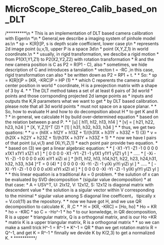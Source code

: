 # MicroScope_Stereo_Calib_based_on_DLT
 /*********\n
 	* This is an implementation of DLT based camera calibration with Eigen\n
 	*\n
 	* General,we describe a imaging system of pinhole model as:\n
 	* sp = K[R|t]P, s is depth scale coefficient, lower case p\n
 	* represents 2d image point (u,v,1), upper P is a space 3d\n
 	* point (X,Y,Z,1)  in world coordinate.\n
 	*
 	* usually, in rigid transformation, we descibe a rigid motion
 	* from P1(X1,Y1,Z1) to P2(X2,Y2,Z2) with rotation transformation
 	* R and the new camera position is C as P2 = R(P1 - C), also
 	* sometimes, we hide description of C and introduces a tanslation
 	* vecton t = -RC ,in this case, rigid transformation can also
 	* be written down as P2 = RP1 + t.
 	*
 	* So:
 	*     sp = K[R|t]P = [KR, -KRC]P = HP  (1)
 	*
 	* which C reperents the camera optical center position in world
 	* coordinate, H is a preojection matrix with a shape of 3 by 4.
 	*
 	* The DLT method takes a set of at least 6 pairs of 3d world
 	* points and those corrsponding projected 2d iamge points as
 	* inputs and outputs the K,R parameters what we want to get
 	* by DLT based calibration. please note that all 3d world points
 	* must not space on a space planar.
 	*
 	* So, how to evaluate H and how to do decompsition about H
 	* to get K and R ?
 	* in general, we calculate H by build over-determined equation
 	* based on the relation between p and P.
 	*
 	* [u]    [ h11, h12, h13, h14 ]
 	* [v] =  [ h21, h22, h23, h24 ] * [X, Y,Z,1]^T   (2)
 	* [1]    [ h31, h32, h33, h34 ]
 	*
 	* thus, we get two quations:
 	*
 	* u = (hllX + h12Y + h13Z + 1)/(h31X + h31Y + h33Z + 1)      (3)
 	* v = (h2lX + h22Y + h23Z + 1)/(h31X + h31Y + h33Z + 1)
 	*
 	* now we have I pairs of that point (ui,vi,1) and (Xi,Yi,Zi,1)
 	* each point pair provide two equation.
 	*
 	* based on (3) we get a linear algebraic equation:
 	*
 	* [ -X1 -Y1 -Z1 -1 0 0 0 0 x1X1 x1Y1 x1Z1 x1 ]
 	* [ 0 0 0 0 -X1 -Y1 -Z1 -1 y1X1 y1Y1 y1Z1 y1 ]
 	*                      .....
 	* [ -Xi -Yi -Zi -1 0 0 0 0 xiXi xiY1 xiZi xi ]    * [h11, h12, h13, h14,h21, h22, h23, h24,h31, h32, h33, h34 ]^T = 0 (4)
 	* [ 0 0 0 0 -Xi -Yi -Zi -1 yiXi yiYi yiZi yi ]
 	*                     .....
 	* [ -XI -YI -ZI -1 0 0 0 0 xIXI xIYI xIZI xI ]
 	* [ 0 0 0 0 -XI -YI -ZI -1 yIXI yIYI yIZI yI ]
 	*
 	* this linear equation is a traditional Ax = 0 problem.
 	* the sulution of x can be evaluated by SVD decomposition
 	* (sigular value decomposition)
 	* at that case:
 	* A = USV^T, U: 2Ix12, V: 12x12, S: 12x12 is diagonal matrix with descendent value
 	* the solution is a sigular vector within V corresponding to the minimal
 	* sigular value among S diagonal line coefficent， tipically x = V.col(11) as the repository.
 	*
 	* now we have got H, and we use QR decomposition to calculate K , R ,C
 	*
 	* H = [KR, -KRC] = [Ho, ho]
 	* Ho = KR
 	* ho = -KRC
 	* so C = -Ho^-1 * ho
 	* to our konwledge, in QR decomposition, R is a upper
 	* triangular matrix, Q is a orthogonal matrix, and is our Ho =KR
 	* matrix K is a upper triangular matrix, R is a orthogonal matrix
 	*
 	* so  we can make a samll trick H^-1 = R^-1 * K^-1 = QR
 	* than we get rotation matrix R = Q^-1, and get K = R^-1
 	* finnally we devide K by K(2,3) to get a normalized K.
 	*
**********/
